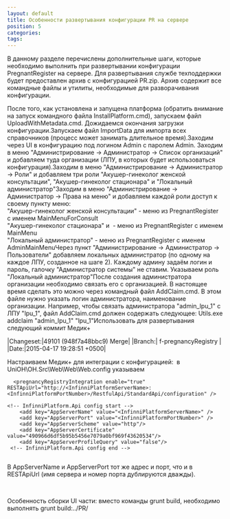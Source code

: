 ```yaml
---
layout: default
title: Особенности развертывания конфигурации PR на сервере
position: 5
categories: 
tags: 
---
```


В данному разделе перечислены дополнительные шаги, которые необходимо выполнить при развертывании конфигурации PregnantRegister на сервере. Для развертывания службе техподдержки будет предоставлен архив с конфигурацией PR.zip. Архив содержит все командные файлы и утилиты, необходимые для разворачивания конфигурации.

После того, как установлена и запущена платформа (обратить внимание на запуск командного файла InstallPlatform.cmd), запускаем файл UploadWithMetadata.cmd. Дожидаемся окончания загрузки конфигурации.Запускаем файл ImportData для импорта всех справочников (процесс может занимать длительное время).Заходим через UI в конфигурацию под логином Admin с паролем Admin. Заходим в меню "Администрирование -> Администратор -> Список организаций" и добавляем туда организации (ЛПУ, в которых будет использоваться конфигурация).Заходим в меню "Администрирование -> Администратор -> Роли" и добавляем три роли "Акушер-гинеколог женской консультации", "Акушер-гинеколог стационара" и "Локальный администратор"Заходим в меню "Администрирование -> Администратор -> Права на меню" и добавляем каждой роли доступ к своему пункту меню:  
"Акушер-гинеколог женской консультации" - меню из PregnantRegister с именем MainMenuForConsult  
"Акушер-гинеколог стационара" и  - меню из PregnantRegister с именем MainMenu  
"Локальный администратор" - меню из PregnantRegister с именем AdminMainMenuЧерез пункт "Администрирование -> Администратор -> Пользователи" добавляем локальных администратор (по одному на каждое ЛПУ, созданное на шаге 2). Каждому админу задаём логин и пароль, галочку "Администратор системы" не ставим. Указываем роль "Локальный администратор"После создания администратора организации необходимо связать его с организацией. В настоящее время сделать это можно через командный файл AddClaim.cmd. В этом файле нужно указать логин администратора, наименование организации. Например, чтобы связать администратора "admin_lpu_1" с ЛПУ "lpu_1", файл AddClaim.cmd должен содержать следующее: Utils.exe addclaim "admin_lpu_1" "lpu_1"Использовать для развертывания следующий коммит Медик+

|Changeset:|49101 (948f7a48bbc9) Merge|
|Branch:| f-pregnancyRegistry |
|Date:|2015-04-17 19:28:51 +0500|

Настраиваем Медик+ для интеграции с конфигурацией:  в UniOH\OH.Src\Web\Web\Web.config указываем 

```
  <pregnancyRegistryIntegration enable="true"    RESTApiUrl="http://<InfinniPlatformServerName>:<InfinniPlatformPortNumber>/RestfulApi/StandardApi/configuration" />
  
<!-- InfinniPlatform.Api config start -->
    <add key="AppServerName" value="<InfinniPlatformServerName>" />
    <add key="AppServerPort" value="<InfinniPlatformPortNumber>" />
    <add key="AppServerScheme" value="http"/>
    <add key="AppServerCertificate" value="490966d6df5b95b5456e7079a0bf969f43620534"/>
    <add key="AppServerProfileQuery" value="false"/>
 <!-- InfinniPlatform.Api config end -->
 
```

В AppServerName и AppServerPort тот же адрес и порт, что и в RESTApiUrl (имя сервера и номер порта дублируются дважды).

 

Особенность сборки UI части: вместо команды grunt build, необходимо выполнять grunt build:../PR/

